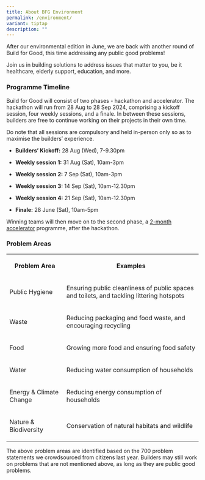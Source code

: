```yaml
---
title: About BFG Environment
permalink: /environment/
variant: tiptap
description: ""
---
```

<p>After our environmental edition in June, we are back with another round
of Build for Good, this time addressing any public good problems!</p>
<p>Join us in building solutions to address issues that matter to you, be
it healthcare, elderly support, education, and more.</p>
<h3><strong>Programme Timeline</strong></h3>
<p>Build for Good will consist of two phases - hackathon and accelerator.
The hackathon will run from 28 Aug to 28 Sep 2024, comprising a kickoff
session, four weekly sessions, and a finale. In between these sessions,
builders are free to continue working on their projects in their own time.</p>
<p>Do note that all sessions are compulsory and held in-person only so as
to maximise the builders’ experience.</p>
<ul data-tight="true" class="tight">
<li>
<p><strong>Builders’ Kickoff:</strong> 28 Aug (Wed), 7-9.30pm</p>
</li>
<li>
<p><strong>Weekly session 1:</strong> 31 Aug (Sat), 10am-3pm</p>
</li>
<li>
<p><strong>Weekly session 2:</strong> 7 Sep (Sat), 10am-3pm</p>
</li>
<li>
<p><strong>Weekly session 3:</strong> 14 Sep (Sat), 10am-12.30pm</p>
</li>
<li>
<p><strong>Weekly session 4:</strong> 21 Sep (Sat), 10am-12.30pm</p>
</li>
<li>
<p><strong>Finale:</strong> 28 June (Sat), 10am-5pm</p>
</li>
</ul>
<p>Winning teams will then move on to the second phase, a <a href="accelerator-funding/" rel="noopener noreferrer nofollow" target="_blank">2-month accelerator</a> programme,
after the hackathon.</p>
<h3><strong>Problem Areas</strong></h3>
<table style="minWidth: 50px">
<colgroup>
<col>
<col>
</colgroup>
<tbody>
<tr>
<th rowspan="1" colspan="1">
<p>Problem Area</p>
</th>
<th rowspan="1" colspan="1">
<p>Examples</p>
</th>
</tr>
<tr>
<td rowspan="1" colspan="1">
<p>Public Hygiene</p>
</td>
<td rowspan="1" colspan="1">
<p>Ensuring public cleanliness of public spaces and toilets, and tackling
littering hotspots</p>
</td>
</tr>
<tr>
<td rowspan="1" colspan="1">
<p>Waste</p>
</td>
<td rowspan="1" colspan="1">
<p>Reducing packaging and food waste, and encouraging recycling</p>
</td>
</tr>
<tr>
<td rowspan="1" colspan="1">
<p>Food</p>
</td>
<td rowspan="1" colspan="1">
<p>Growing more food and ensuring food safety</p>
</td>
</tr>
<tr>
<td rowspan="1" colspan="1">
<p>Water</p>
</td>
<td rowspan="1" colspan="1">
<p>Reducing water consumption of households</p>
</td>
</tr>
<tr>
<td rowspan="1" colspan="1">
<p>Energy &amp; Climate Change</p>
</td>
<td rowspan="1" colspan="1">
<p>Reducing energy consumption of households</p>
</td>
</tr>
<tr>
<td rowspan="1" colspan="1">
<p>Nature &amp; Biodiversity</p>
</td>
<td rowspan="1" colspan="1">
<p>Conservation of natural habitats and wildlife</p>
</td>
</tr>
</tbody>
</table>
<p>The above problem areas are identified based on the 700 problem statements
we crowdsourced from citizens last year. Builders may still work on problems
that are not mentioned above, as long as they are public good problems.</p>
<p></p>